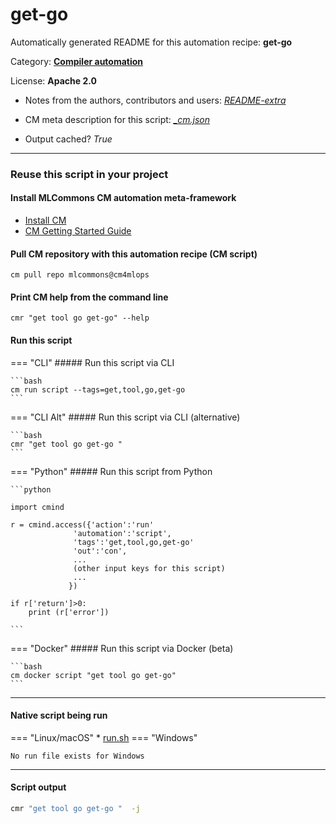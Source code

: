# get-go
Automatically generated README for this automation recipe: **get-go**

Category: **[Compiler automation](..)**

License: **Apache 2.0**

* Notes from the authors, contributors and users: [*README-extra*](https://github.com/mlcommons/cm4mlops/tree/main/script/get-go/README-extra.md)

* CM meta description for this script: *[_cm.json](https://github.com/mlcommons/cm4mlops/tree/main/script/get-go/_cm.json)*
* Output cached? *True*

---
### Reuse this script in your project

#### Install MLCommons CM automation meta-framework

* [Install CM](https://docs.mlcommons.org/ck/install)
* [CM Getting Started Guide](https://docs.mlcommons.org/ck/getting-started/)

#### Pull CM repository with this automation recipe (CM script)

```cm pull repo mlcommons@cm4mlops```

#### Print CM help from the command line

````cmr "get tool go get-go" --help````

#### Run this script

=== "CLI"
    ##### Run this script via CLI

    ```bash
    cm run script --tags=get,tool,go,get-go 
    ```
=== "CLI Alt"
    ##### Run this script via CLI (alternative)


    ```bash
    cmr "get tool go get-go " 
    ```

=== "Python"
    ##### Run this script from Python


    ```python

    import cmind

    r = cmind.access({'action':'run'
                  'automation':'script',
                  'tags':'get,tool,go,get-go'
                  'out':'con',
                  ...
                  (other input keys for this script)
                  ...
                 })

    if r['return']>0:
        print (r['error'])

    ```


=== "Docker"
    ##### Run this script via Docker (beta)

    ```bash
    cm docker script "get tool go get-go" 
    ```
___


#### Native script being run
=== "Linux/macOS"
     * [run.sh](https://github.com/mlcommons/cm4mlops/tree/main/script/get-go/run.sh)
=== "Windows"

    No run file exists for Windows
___
#### Script output
```bash
cmr "get tool go get-go "  -j
```